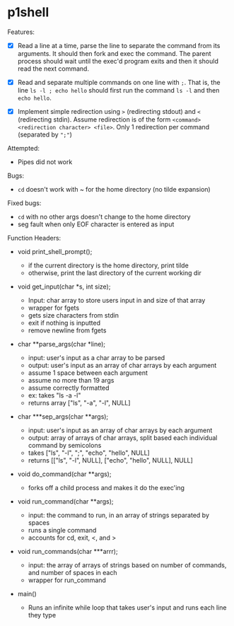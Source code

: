 # p1shell



Features:
- [x] Read a line at a time, parse the line to separate the command from its arguments. It should then fork and exec the command. The parent process should wait until the exec'd program exits and then it should read the next command.

- [x] Read and separate multiple commands on one line with `;`. That is, the line `ls -l ; echo hello` should first run the command `ls -l` and then `echo hello`.
- [x] Implement simple redirection using `>` (redirecting stdout) and `<` (redirecting stdin). Assume redirection is of the form `<command> <redirection character> <file>`. Only 1 redirection per command (separated by `";"`)


Attempted:
* Pipes did not work

Bugs:
* `cd` doesn't work with ~ for the home directory (no tilde expansion)

Fixed bugs:
* `cd` with no other args doesn't change to the home directory
* seg fault when only EOF character is entered as input




Function Headers:
* void print_shell_prompt();
   * if the current directory is the home directory, print tilde
   * otherwise, print the last directory of the current working dir
  
* void get_input(char *s, int size); 
   * Input: char array to store users input in and size of that array
   * wrapper for fgets
   * gets size characters from stdin
   * exit if nothing is inputted
   * remove newline from fgets

* char **parse_args(char *line);
   * input: user's input as a char array to be parsed
   * output: user's input as an array of char arrays by each argument
   * assume 1 space between each argument
   * assume no more than 19 args
   * assume correctly formatted
   * ex: takes "ls -a -l"
   * returns array ["ls", "-a", "-l", NULL]
  
  
* char ***sep_args(char **args);
   * input: user's input as an array of char arrays by each argument
   * output: array of arrays of char arrays, split based each individual command by semicolons
   * takes ["ls", "-l", ";", "echo", "hello", NULL]
   * returns [["ls", "-l", NULL], ["echo", "hello", NULL], NULL]
   
   
* void do_command(char **args);
   * forks off a child process and makes it do the exec'ing
   
   
* void run_command(char **args);
   * input: the command to run, in an array of strings separated by spaces
   * runs a single command
   * accounts for cd, exit, <, and >
   
   
* void run_commands(char ***arrr);
   * input: the array of arrays of strings based on number of commands, and number of spaces in each
   * wrapper for run_command


* main()
   * Runs an infinite while loop that takes user's input and runs each line they type
